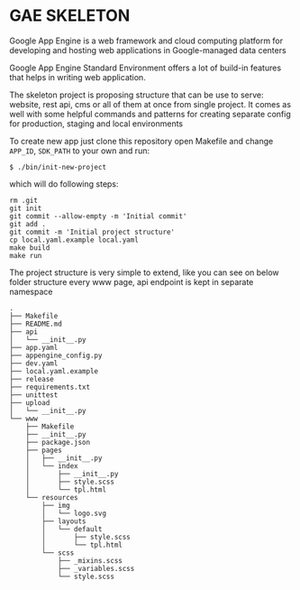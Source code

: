 # GAE SKELETON

Google App Engine is a web framework and cloud computing platform for 
developing and hosting web applications in Google-managed data centers

Google App Engine Standard Environment offers a lot of build-in features that
helps in writing web application. 

The skeleton project is proposing structure that can be use to serve: website,
rest api, cms or all of them at once from single project. It comes as well
with some helpful commands and patterns for creating separate config for 
production, staging and local environments

To create new app just clone this repository open Makefile and change 
`APP_ID`, `SDK_PATH` to your own and run:

```
$ ./bin/init-new-project
```

which will do following steps:

```
rm .git
git init
git commit --allow-empty -m 'Initial commit'
git add .
git commit -m 'Initial project structure'
cp local.yaml.example local.yaml
make build
make run
```

The project structure is very simple to extend, like you can see on below
folder structure every www page, api endpoint is kept in separate namespace

```
.
├── Makefile
├── README.md
├── api
│   └── __init__.py
├── app.yaml
├── appengine_config.py
├── dev.yaml
├── local.yaml.example
├── release
├── requirements.txt
├── unittest
├── upload
│   └── __init__.py
└── www
    ├── Makefile
    ├── __init__.py
    ├── package.json
    ├── pages
    │   ├── __init__.py
    │   └── index
    │       ├── __init__.py
    │       ├── style.scss
    │       └── tpl.html
    └── resources
        ├── img
        │   └── logo.svg
        ├── layouts
        │   └── default
        │       ├── style.scss
        │       └── tpl.html
        └── scss
            ├── _mixins.scss
            ├── _variables.scss
            └── style.scss
```
